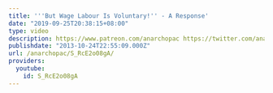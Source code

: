 ```yaml
---
title: '''But Wage Labour Is Voluntary!'' - A Response'
date: "2019-09-25T20:38:15+08:00"
type: video
description: https://www.patreon.com/anarchopac https://twitter.com/anarchopac https://anarchopac.wordpress.com/2013/08/29/but-wage-labour-is-voluntary-a-response/
publishdate: "2013-10-24T22:55:09.000Z"
url: /anarchopac/S_RcE2o08gA/
providers:
  youtube:
    id: S_RcE2o08gA
---
```

